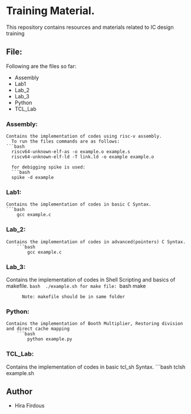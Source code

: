 # Training Material.
This repository contains resources and materials related to IC design training 

## File: 
  Following are the files so far:
  - Assembly
  - Lab1
  - Lab_2
  - Lab_3
  - Python
  - TCL_Lab 

### Assembly:
    Contains the implementation of codes using risc-v assembly.
      To run the files commands are as follows:
    ```bash
      riscv64-unknown-elf-as -o example.o example.s
      riscv64-unknown-elf-ld -T link.ld -o example example.o

      for debigging spike is used:
      ```bash
      spike -d example


### Lab1:
    Contains the implementation of codes in basic C Syntax.
    ```bash 
        gcc example.c


### Lab_2:
    Contains the implementation of codes in advanced(pointers) C Syntax.
        ```bash 
            gcc example.c

### Lab_3:
  Contains the implementation of codes in Shell Scripting and basics of makefile.
          ```bash 
              ./example.sh
          for make file:
          ```bash make

          Note: makefile should be in same folder 
             
          
### Python:
    Contains the implementation of Booth Multiplier, Restoring division and direct cache mapping
        ```bash 
            python example.py

### TCL_Lab:
Contains the implementation of codes in basic tcl_sh Syntax.
        ```bash 
            tclsh example.sh


## Author
- Hira Firdous

